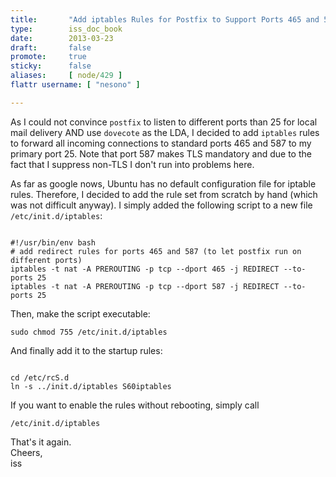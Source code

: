 ```yaml
---
title:       "Add iptables Rules for Postfix to Support Ports 465 and 587"
type:        iss_doc_book
date:        2013-03-23
draft:       false
promote:     true
sticky:      false
aliases:     [ node/429 ]
flattr username: [ "nesono" ]

---
```


<!--more-->
As I could not convince `postfix` to listen to different ports than 25 for local mail delivery AND use `dovecote` as the LDA, I decided to add `iptables` rules to forward all incoming connections to standard ports 465 and 587 to my primary port 25.
Note that port 587 makes TLS mandatory and due to the fact that I suppress non-TLS I don't run into problems here.

<!-- break -->

As far as google nows, Ubuntu has no default configuration file for iptable rules. Therefore, I decided to add the rule set from scratch by hand (which was not difficult anyway). I simply added the following script to a new file `/etc/init.d/iptables`:

<pre><code class="bash">
#!/usr/bin/env bash
# add redirect rules for ports 465 and 587 (to let postfix run on different ports)
iptables -t nat -A PREROUTING -p tcp --dport 465 -j REDIRECT --to-ports 25
iptables -t nat -A PREROUTING -p tcp --dport 587 -j REDIRECT --to-ports 25
</code></pre>

Then, make the script executable:

<pre><code class="bash">sudo chmod 755 /etc/init.d/iptables</code></pre>

And finally add it to the startup rules:

<pre><code class="bash">
cd /etc/rcS.d
ln -s ../init.d/iptables S60iptables
</code></pre>

If you want to enable the rules without rebooting, simply call

<pre><code class="bash">/etc/init.d/iptables</code></pre>

That's it again.  
Cheers,  
iss
